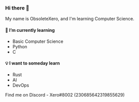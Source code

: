 ### Hi there 👋

My name is ObsoleteXero, and I'm learning Computer Science.

#### 🌱 I’m currently learning
- Basic Computer Science
- Python
- C

#### 💡 I want to someday learn
- Rust
- AI
- DevOps

Find me on Discord - Xero#8002 (230685642319855629)
<!--
**ObsoleteXero/obsoletexero** is a ✨ _special_ ✨ repository because its `README.md` (this file) appears on your GitHub profile.

Here are some ideas to get you started:

- 🔭 I’m currently working on ...
- 🌱 I’m currently learning ...
- 👯 I’m looking to collaborate on ...
- 🤔 I’m looking for help with ...
- 💬 Ask me about ...
- 📫 How to reach me: ...
- 😄 Pronouns: ...
- ⚡ Fun fact: ...
-->
